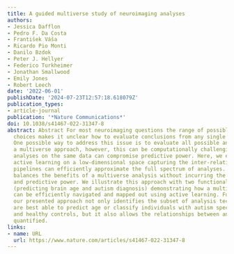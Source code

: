 ```yaml
---
title: A guided multiverse study of neuroimaging analyses
authors:
- Jessica Dafflon
- Pedro F. Da Costa
- František Váša
- Ricardo Pio Monti
- Danilo Bzdok
- Peter J. Hellyer
- Federico Turkheimer
- Jonathan Smallwood
- Emily Jones
- Robert Leech
date: '2022-06-01'
publishDate: '2024-07-23T12:57:18.618079Z'
publication_types:
- article-journal
publication: '*Nature Communications*'
doi: 10.1038/s41467-022-31347-8
abstract: Abstract For most neuroimaging questions the range of possible analytic
  choices makes it unclear how to evaluate conclusions from any single analytic method.
  One possible way to address this issue is to evaluate all possible analyses using
  a multiverse approach, however, this can be computationally challenging and sequential
  analyses on the same data can compromise predictive power. Here, we establish how
  active learning on a low-dimensional space capturing the inter-relationships between
  pipelines can efficiently approximate the full spectrum of analyses. This approach
  balances the benefits of a multiverse analysis without incurring the cost on computational
  and predictive power. We illustrate this approach with two functional MRI datasets
  (predicting brain age and autism diagnosis) demonstrating how a multiverse of analyses
  can be efficiently navigated and mapped out using active learning. Furthermore,
  our presented approach not only identifies the subset of analysis techniques that
  are best able to predict age or classify individuals with autism spectrum disorder
  and healthy controls, but it also allows the relationships between analyses to be
  quantified.
links:
- name: URL
  url: https://www.nature.com/articles/s41467-022-31347-8
---
```

